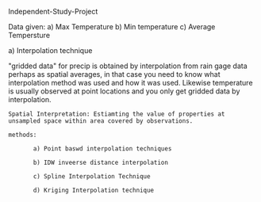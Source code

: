 Independent-Study-Project

Data given:
a) Max Temperature
b) Min temperature
c) Average Tempersture

a) Interpolation technique

"gridded data" for precip is obtained by interpolation from rain gage data perhaps as spatial averages, in that case you need to know what interpolation method was used and how it was used. Likewise temperature is usually observed at point locations and you only get gridded data by interpolation.

    Spatial Interpretation: Estiamting the value of properties at unsampled space within area covered by observations.
    
    methods:
    
           a) Point baswd interpolation techniques
           
           b) IDW inveerse distance interpolation
           
           c) Spline Interpolation Technique
           
           d) Kriging Interpolation technique
           
